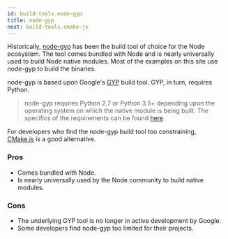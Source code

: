 ```yaml
---
id: build-tools.node-gyp
title: node-gyp
next: build-tools.cmake-js
---
```


Historically, [node-gyp](https://github.com/nodejs/node-gyp) has been the build tool of choice for the Node ecosystem. The tool comes bundled with Node and is nearly universally used to build Node native modules. Most of the examples on this site use node-gyp to build the binaries.

node-gyp is based upon Google's [GYP](https://gyp.gsrc.io/) build tool. GYP, in turn, requires Python.

> node-gyp requires Python 2.7 or Python 3.5+ depending upon the operating system on which the native module is being built. The specifics of the requirements can be found [here](https://github.com/nodejs/node-gyp#installation).

For developers who find the node-gyp build tool too constraining, [CMake.js](cmake-js) is a good alternative.

### Pros

- Comes bundled with Node.
- Is nearly universally used by the Node community to build native modules.

### Cons

- The underlying GYP tool is no longer in active development by Google.
- Some developers find node-gyp too limited for their projects.
